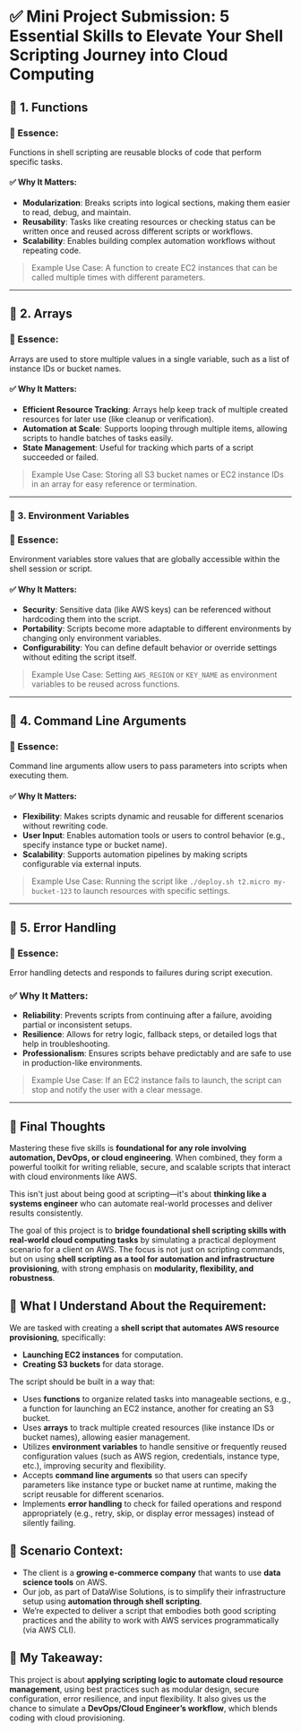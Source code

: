 # ✅ Mini Project Submission: 5 Essential Skills to Elevate Your Shell Scripting Journey into Cloud Computing

## 🔑 1. **Functions**

### 🧠 Essence:

Functions in shell scripting are reusable blocks of code that perform specific tasks.

#### ✅ Why It Matters:

* **Modularization**: Breaks scripts into logical sections, making them easier to read, debug, and maintain.
* **Reusability**: Tasks like creating resources or checking status can be written once and reused across different scripts or workflows.
* **Scalability**: Enables building complex automation workflows without repeating code.

> Example Use Case: A function to create EC2 instances that can be called multiple times with different parameters.

---

## 🔑 2. **Arrays**

### 🧠 Essence:

Arrays are used to store multiple values in a single variable, such as a list of instance IDs or bucket names.

#### ✅ Why It Matters:

* **Efficient Resource Tracking**: Arrays help keep track of multiple created resources for later use (like cleanup or verification).
* **Automation at Scale**: Supports looping through multiple items, allowing scripts to handle batches of tasks easily.
* **State Management**: Useful for tracking which parts of a script succeeded or failed.

> Example Use Case: Storing all S3 bucket names or EC2 instance IDs in an array for easy reference or termination.

---

### 🔑 3. **Environment Variables**

### 🧠 Essence:

Environment variables store values that are globally accessible within the shell session or script.

#### ✅ Why It Matters:

* **Security**: Sensitive data (like AWS keys) can be referenced without hardcoding them into the script.
* **Portability**: Scripts become more adaptable to different environments by changing only environment variables.
* **Configurability**: You can define default behavior or override settings without editing the script itself.

> Example Use Case: Setting `AWS_REGION` or `KEY_NAME` as environment variables to be reused across functions.

---

## 🔑 4. **Command Line Arguments**

### 🧠 Essence:

Command line arguments allow users to pass parameters into scripts when executing them.

#### ✅ Why It Matters:

* **Flexibility**: Makes scripts dynamic and reusable for different scenarios without rewriting code.
* **User Input**: Enables automation tools or users to control behavior (e.g., specify instance type or bucket name).
* **Scalability**: Supports automation pipelines by making scripts configurable via external inputs.

> Example Use Case: Running the script like `./deploy.sh t2.micro my-bucket-123` to launch resources with specific settings.

---

## 🔑 5. **Error Handling**

### 🧠 Essence:

Error handling detects and responds to failures during script execution.

### ✅ Why It Matters:

* **Reliability**: Prevents scripts from continuing after a failure, avoiding partial or inconsistent setups.
* **Resilience**: Allows for retry logic, fallback steps, or detailed logs that help in troubleshooting.
* **Professionalism**: Ensures scripts behave predictably and are safe to use in production-like environments.

> Example Use Case: If an EC2 instance fails to launch, the script can stop and notify the user with a clear message.

---

## 🎯 Final Thoughts

Mastering these five skills is **foundational for any role involving automation, DevOps, or cloud engineering**. When combined, they form a powerful toolkit for writing reliable, secure, and scalable scripts that interact with cloud environments like AWS.

This isn't just about being good at scripting—it's about **thinking like a systems engineer** who can automate real-world processes and deliver results consistently.


The goal of this project is to **bridge foundational shell scripting skills with real-world cloud computing tasks** by simulating a practical deployment scenario for a client on AWS. The focus is not just on scripting commands, but on using **shell scripting as a tool for automation and infrastructure provisioning**, with strong emphasis on **modularity, flexibility, and robustness**.

## 🧠 What I Understand About the Requirement:

We are tasked with creating a **shell script that automates AWS resource provisioning**, specifically:

* **Launching EC2 instances** for computation.
* **Creating S3 buckets** for data storage.

The script should be built in a way that:

* Uses **functions** to organize related tasks into manageable sections, e.g., a function for launching an EC2 instance, another for creating an S3 bucket.
* Uses **arrays** to track multiple created resources (like instance IDs or bucket names), allowing easier management.
* Utilizes **environment variables** to handle sensitive or frequently reused configuration values (such as AWS region, credentials, instance type, etc.), improving security and flexibility.
* Accepts **command line arguments** so that users can specify parameters like instance type or bucket name at runtime, making the script reusable for different scenarios.
* Implements **error handling** to check for failed operations and respond appropriately (e.g., retry, skip, or display error messages) instead of silently failing.

## 🧩 Scenario Context:

* The client is a **growing e-commerce company** that wants to use **data science tools** on AWS.
* Our job, as part of DataWise Solutions, is to simplify their infrastructure setup using **automation through shell scripting**.
* We’re expected to deliver a script that embodies both good scripting practices and the ability to work with AWS services programmatically (via AWS CLI).

## 🎯 My Takeaway:

This project is about **applying scripting logic to automate cloud resource management**, using best practices such as modular design, secure configuration, error resilience, and input flexibility. It also gives us the chance to simulate a **DevOps/Cloud Engineer’s workflow**, which blends coding with cloud provisioning.
